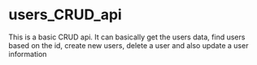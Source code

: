 # users_CRUD_api
This is a basic CRUD api. It can basically get the users data, find users based on the id, create new users, delete a user and also update a user information
